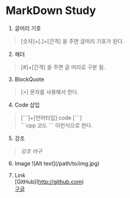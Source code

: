 # MarkDown Study


1. 글머리 기호 
>[숫자]+[.]+[간격] 을 주면 글머리 기호가 된다.

2. 헤더 
>[#]+[간격] 을 주면 글 머리로 구분 됨.

3. BlockQuote
>[>] 문자를 사용해서 한다.

4. Code 삽입
>[\`\`\`]+[언어타입] code [\`\`\`] <br/>
>\`\`\`cpp 코드 \`\`\` 이런식으로 한다.

5. 강조 
>*강조 어구*

6. Image
\!\[Alt text\](/path/to/img.jpg)

7. Link <br/>
\[GitHub\]\(http://github.com)<br/>
[구글](http://google.co.kr)